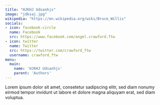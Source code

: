 ```yaml
---
title: "HJKHJ Udsanhjs"
image: "jdksaj.jpg"
wikipedia: "https://en.wikipedia.org/wiki/Bruce_Willis"
socials:
- icon: facebook-circle
  name: Facebook
  src: https://www.facebook.com/angel.crawford.ftw
- icon: twitter
  name: Twitter
  src: https://twitter.com/crawford_ftw
  username: crawford_ftw
menu: 
  main:
    name: 'HJKHJ Udsanhjs'
    parent: 'Authors'
---
```


Lorem ipsum dolor sit amet, consetetur sadipscing elitr, sed diam nonumy eirmod tempor invidunt ut labore et dolore magna aliquyam erat, sed diam voluptua.